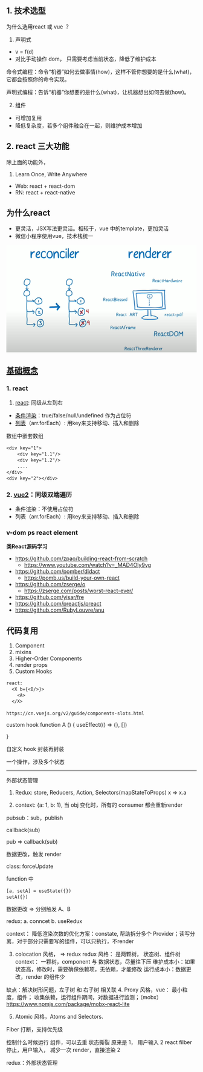 ## 1. 技术选型
为什么选用react 或 vue ？
1. 声明式
- v = f(d)
- 对比手动操作 dom， 只需要考虑当前状态，降低了维护成本

命令式编程：命令“机器”如何去做事情(how)，这样不管你想要的是什么(what)，它都会按照你的命令实现。

声明式编程：告诉“机器”你想要的是什么(what)，让机器想出如何去做(how)。

2. 组件
- 可增加复用
- 降低复杂度，若多个组件融合在一起，则维护成本增加


## 2. react 三大功能
除上面的功能外，
1. Learn Once, Write Anywhere
- Web: react + react-dom
- RN: react + react-native


## 为什么react
- 更灵活，JSX写法更灵活。相较于，vue 中的template，更加灵活
- 微信小程序使用vue，技术栈统一

<img src="./assets/reconciler.png">

## [基础概念](./基础概念.md)
### 1. react
1. [react](https://github.com/facebook/react/blob/v17.0.2/packages/react-reconciler/src/ReactChildFiber.old.js#L771): 同级从左到右
- [条件渲染](https://zh-hans.reactjs.org/docs/conditional-rendering.html)：true/false/null/undefined 作为占位符
- [列表](https://zh-hans.reactjs.org/docs/lists-and-keys.html)（arr.forEach）: 用key来支持移动、插入和删除

数组中嵌套数组
```
<div key="1">
    <div key="1.1"/>
    <div key="1.2"/>
    ....
</div>
<div key="2"></div>
```

### 2. [vue2](https://github.com/vuejs/vue/blob/v2.6.12/src/core/vdom/patch.js#L424-L467)：同级双端遍历
- 条件渲染：不使用占位符
- 列表（arr.forEach）: 用key来支持移动、插入和删除



### v-dom ps react element



**类React源码学习**
- https://github.com/zpao/building-react-from-scratch
  - https://www.youtube.com/watch?v=_MAD4Oly9yg
- https://github.com/pomber/didact
  - https://pomb.us/build-your-own-react
- https://github.com/zserge/o
  - https://zserge.com/posts/worst-react-ever/
- https://github.com/yisar/fre
- https://github.com/preactjs/preact
- https://github.com/RubyLouvre/anu



## 代码复用
1. Component
2. mixins
3. Higher-Order Components
4. render props
5. Custom Hooks


```
react:
  <X b={<B/>}>
    <A>
  </X>

https://cn.vuejs.org/v2/guide/components-slots.html
```

custom hook
function A () {
  useEffect(() => {}, [])

}

自定义 hook 封装再封装

一个操作，涉及多个状态

------------------------------------------
外部状态管理

1. Redux: store, Reducers, Action, Selectors(mapStateToProps)
x => x.a

2. context:  {a: 1, b: 1}, 当 obj 变化时，所有的 consumer 都会重新render

pubsub：sub，publish

callback(sub)

pub => callback(sub)

数据更改，触发 render

class: forceUpdate

function 中
```
[a, setA] = useState({})
setA({})
```

数据更改 =>  分别触发 A、B

redux: 
a. conncet
b. useRedux

context： 
降低渲染次数的优化方案：constate, 帮助拆分多个 Provider；读写分离，对于部分只需要写的组件，可以只执行，不render


3. colocation 风格， => redux
redux 风格： 是两颗树， 状态树、组件树
context： 一颗树，component 与 数据状态，尽量往下压
维护成本小：如果状态高，修改时，需要确保依赖项，无依赖，才能修改
运行成本小：数据更改，render 的组件少

缺点：解决树形问题，左子树 和 右子树 相关联
4. Proxy 风格，vue： 最小粒度，组件； 收集依赖，运行组件期间，对数据进行监测；（mobx）
https://www.npmjs.com/package/mobx-react-lite

5. Atomic 风格，Atoms and Selectors. 


Fiber
打断，支持优先级

控制什么时候运行 组件，可以去重
状态撕裂
原来是 1， 用户输入 2
react filber 停止，用户输入， 减少一次 render，直接渲染 2

redux：外部状态管理